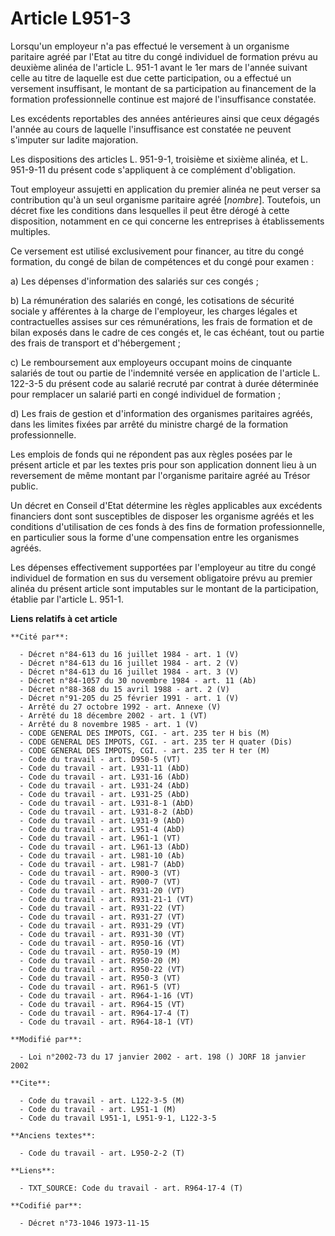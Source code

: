# Article L951-3

Lorsqu'un employeur n'a pas effectué le versement à un organisme paritaire agréé par l'Etat au titre du congé individuel de
formation prévu au deuxième alinéa de l'article L. 951-1 avant le 1er mars de l'année suivant celle au titre de laquelle est
due cette participation, ou a effectué un versement insuffisant, le montant de sa participation au financement de la
formation professionnelle continue est majoré de l'insuffisance constatée.

Les excédents reportables des années antérieures ainsi que ceux dégagés l'année au cours de laquelle l'insuffisance est
constatée ne peuvent s'imputer sur ladite majoration.

Les dispositions des articles L. 951-9-1, troisième et sixième alinéa, et L. 951-9-11 du présent code s'appliquent à ce
complément d'obligation.

Tout employeur assujetti en application du premier alinéa ne peut verser sa contribution qu'à un seul organisme paritaire
agréé [*nombre*]. Toutefois, un décret fixe les conditions dans lesquelles il peut être dérogé à cette disposition, notamment
en ce qui concerne les entreprises à établissements multiples.

Ce versement est utilisé exclusivement pour financer, au titre du congé formation, du congé de bilan de compétences et du
congé pour examen :

a) Les dépenses d'information des salariés sur ces congés ;

b)  La rémunération des salariés en congé, les cotisations de sécurité sociale y afférentes à la charge de l'employeur, les
charges légales et contractuelles assises sur ces rémunérations, les frais de formation et de bilan exposés dans le cadre de
ces congés et, le cas échéant, tout ou partie des frais de transport et d'hébergement ;

c) Le remboursement aux employeurs occupant moins de cinquante salariés de tout ou partie de l'indemnité versée en
application de l'article L. 122-3-5 du présent code au salarié recruté par contrat à durée déterminée pour remplacer un
salarié parti en congé individuel de formation ;

d) Les frais de gestion et d'information des organismes paritaires agréés, dans les limites fixées par arrêté du ministre
chargé de la formation professionnelle.

Les emplois de fonds qui ne répondent pas aux règles posées par le présent article et par les textes pris pour son
application donnent lieu à un reversement de même montant par l'organisme paritaire agréé au Trésor public.

Un décret en Conseil d'Etat détermine les règles applicables aux excédents financiers dont sont susceptibles de disposer les
organisme agréés et les conditions d'utilisation de ces fonds à des fins de formation professionnelle, en particulier sous la
forme d'une compensation entre les organismes agréés.

Les dépenses effectivement supportées par l'employeur au titre du congé individuel de formation en sus du versement
obligatoire prévu au premier alinéa du présent article sont imputables sur le montant de la participation, établie par
l'article L. 951-1.

**Liens relatifs à cet article**

	**Cité par**:

	  - Décret n°84-613 du 16 juillet 1984 - art. 1 (V)
	  - Décret n°84-613 du 16 juillet 1984 - art. 2 (V)
	  - Décret n°84-613 du 16 juillet 1984 - art. 3 (V)
	  - Décret n°84-1057 du 30 novembre 1984 - art. 11 (Ab)
	  - Décret n°88-368 du 15 avril 1988 - art. 2 (V)
	  - Décret n°91-205 du 25 février 1991 - art. 1 (V)
	  - Arrêté du 27 octobre 1992 - art. Annexe (V)
	  - Arrêté du 18 décembre 2002 - art. 1 (VT)
	  - Arrêté du 8 novembre 1985 - art. 1 (V)
	  - CODE GENERAL DES IMPOTS, CGI. - art. 235 ter H bis (M)
	  - CODE GENERAL DES IMPOTS, CGI. - art. 235 ter H quater (Dis)
	  - CODE GENERAL DES IMPOTS, CGI. - art. 235 ter H ter (M)
	  - Code du travail - art. D950-5 (VT)
	  - Code du travail - art. L931-11 (AbD)
	  - Code du travail - art. L931-16 (AbD)
	  - Code du travail - art. L931-24 (AbD)
	  - Code du travail - art. L931-25 (AbD)
	  - Code du travail - art. L931-8-1 (AbD)
	  - Code du travail - art. L931-8-2 (AbD)
	  - Code du travail - art. L931-9 (AbD)
	  - Code du travail - art. L951-4 (AbD)
	  - Code du travail - art. L961-1 (VT)
	  - Code du travail - art. L961-13 (AbD)
	  - Code du travail - art. L981-10 (Ab)
	  - Code du travail - art. L981-7 (AbD)
	  - Code du travail - art. R900-3 (VT)
	  - Code du travail - art. R900-7 (VT)
	  - Code du travail - art. R931-20 (VT)
	  - Code du travail - art. R931-21-1 (VT)
	  - Code du travail - art. R931-22 (VT)
	  - Code du travail - art. R931-27 (VT)
	  - Code du travail - art. R931-29 (VT)
	  - Code du travail - art. R931-30 (VT)
	  - Code du travail - art. R950-16 (VT)
	  - Code du travail - art. R950-19 (M)
	  - Code du travail - art. R950-20 (M)
	  - Code du travail - art. R950-22 (VT)
	  - Code du travail - art. R950-3 (VT)
	  - Code du travail - art. R961-5 (VT)
	  - Code du travail - art. R964-1-16 (VT)
	  - Code du travail - art. R964-15 (VT)
	  - Code du travail - art. R964-17-4 (T)
	  - Code du travail - art. R964-18-1 (VT)

	**Modifié par**:

	  - Loi n°2002-73 du 17 janvier 2002 - art. 198 () JORF 18 janvier 2002

	**Cite**:

	  - Code du travail - art. L122-3-5 (M)
	  - Code du travail - art. L951-1 (M)
	  - Code du travail L951-1, L951-9-1, L122-3-5

	**Anciens textes**:

	  - Code du travail - art. L950-2-2 (T)

	**Liens**:

	  - TXT_SOURCE: Code du travail - art. R964-17-4 (T)

	**Codifié par**:

	  - Décret n°73-1046 1973-11-15
